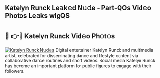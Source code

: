 ## Katelyn Runck Le𝚊k𝚎d N𝚞𝚍e - Part-QOs Vid𝚎o Photos Le𝚊ks wlgQS

# <h2><a href="http://fbeml5u.evod.top/?m=Katelyn+Runck">🔗 👉🔴 Katelyn Runck Vid𝚎o Ph𝚘t𝚘s</a></h2>

[![Katelyn Runck N𝚞d𝚎s](https://i.imgur.com/8V9OHl7.gif)](http://fbeml5u.evod.top/?m=Katelyn+Runck)
Digital entertainer Katelyn Runck and multimedia artist, celebrated for disseminating dance and lifestyle content via collaborative dance routines and short videos. Social media Katelyn Runck has become an important platform for public figures to engage with their followers. 
